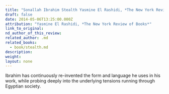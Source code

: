 ```yaml
---
title: "Sonallah Ibrahim Stealth Yasmine El Rashidi, *The New York Review of Books*"
draft: false
date: 2014-05-06T13:25:00.000Z
attribution: "Yasmine El Rashidi, *The New York Review of Books*"
link_to_original:
nd_author_of_this_review:
related_author: .md
related_books:
  - book/stealth.md
description:
weight:
layout: none
---
```

Ibrahim has continuously re-invented the form and language he uses in his work, while probing deeply into the underlying tensions running through Egyptian society.

